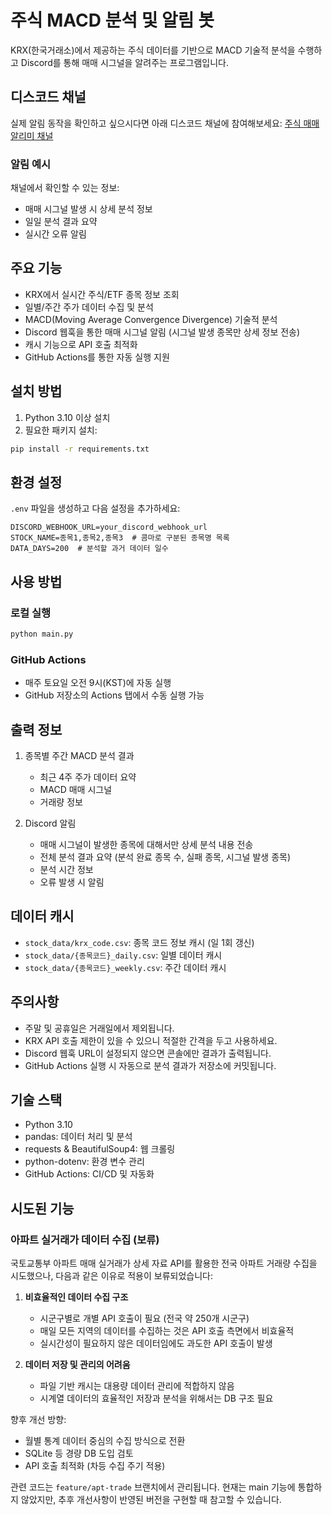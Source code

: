 # 주식 MACD 분석 및 알림 봇

KRX(한국거래소)에서 제공하는 주식 데이터를 기반으로 MACD 기술적 분석을 수행하고 Discord를 통해 매매 시그널을 알려주는 프로그램입니다.

## 디스코드 채널

실제 알림 동작을 확인하고 싶으시다면 아래 디스코드 채널에 참여해보세요:
[주식 매매 알리미 채널](https://discord.gg/DzQhfQ868W)

### 알림 예시

채널에서 확인할 수 있는 정보:
- 매매 시그널 발생 시 상세 분석 정보
- 일일 분석 결과 요약
- 실시간 오류 알림

## 주요 기능

- KRX에서 실시간 주식/ETF 종목 정보 조회
- 일별/주간 주가 데이터 수집 및 분석
- MACD(Moving Average Convergence Divergence) 기술적 분석
- Discord 웹훅을 통한 매매 시그널 알림 (시그널 발생 종목만 상세 정보 전송)
- 캐시 기능으로 API 호출 최적화
- GitHub Actions를 통한 자동 실행 지원

## 설치 방법

1. Python 3.10 이상 설치
2. 필요한 패키지 설치:
```bash
pip install -r requirements.txt
```

## 환경 설정

`.env` 파일을 생성하고 다음 설정을 추가하세요:

```env
DISCORD_WEBHOOK_URL=your_discord_webhook_url
STOCK_NAME=종목1,종목2,종목3  # 콤마로 구분된 종목명 목록
DATA_DAYS=200  # 분석할 과거 데이터 일수
```

## 사용 방법

### 로컬 실행
```bash
python main.py
```

### GitHub Actions
- 매주 토요일 오전 9시(KST)에 자동 실행
- GitHub 저장소의 Actions 탭에서 수동 실행 가능

## 출력 정보

1. 종목별 주간 MACD 분석 결과
   - 최근 4주 주가 데이터 요약
   - MACD 매매 시그널
   - 거래량 정보

2. Discord 알림
   - 매매 시그널이 발생한 종목에 대해서만 상세 분석 내용 전송
   - 전체 분석 결과 요약 (분석 완료 종목 수, 실패 종목, 시그널 발생 종목)
   - 분석 시간 정보
   - 오류 발생 시 알림

## 데이터 캐시

- `stock_data/krx_code.csv`: 종목 코드 정보 캐시 (일 1회 갱신)
- `stock_data/{종목코드}_daily.csv`: 일별 데이터 캐시
- `stock_data/{종목코드}_weekly.csv`: 주간 데이터 캐시

## 주의사항

- 주말 및 공휴일은 거래일에서 제외됩니다.
- KRX API 호출 제한이 있을 수 있으니 적절한 간격을 두고 사용하세요.
- Discord 웹훅 URL이 설정되지 않으면 콘솔에만 결과가 출력됩니다.
- GitHub Actions 실행 시 자동으로 분석 결과가 저장소에 커밋됩니다.

## 기술 스택

- Python 3.10
- pandas: 데이터 처리 및 분석
- requests & BeautifulSoup4: 웹 크롤링
- python-dotenv: 환경 변수 관리
- GitHub Actions: CI/CD 및 자동화

## 시도된 기능

### 아파트 실거래가 데이터 수집 (보류)

국토교통부 아파트 매매 실거래가 상세 자료 API를 활용한 전국 아파트 거래량 수집을 시도했으나, 다음과 같은 이유로 적용이 보류되었습니다:

1. **비효율적인 데이터 수집 구조**
   - 시군구별로 개별 API 호출이 필요 (전국 약 250개 시군구)
   - 매일 모든 지역의 데이터를 수집하는 것은 API 호출 측면에서 비효율적
   - 실시간성이 필요하지 않은 데이터임에도 과도한 API 호출이 발생

2. **데이터 저장 및 관리의 어려움**
   - 파일 기반 캐시는 대용량 데이터 관리에 적합하지 않음
   - 시계열 데이터의 효율적인 저장과 분석을 위해서는 DB 구조 필요

향후 개선 방향:
- 월별 통계 데이터 중심의 수집 방식으로 전환
- SQLite 등 경량 DB 도입 검토
- API 호출 최적화 (차등 수집 주기 적용)

관련 코드는 `feature/apt-trade` 브랜치에서 관리됩니다. 현재는 main 기능에 통합하지 않았지만, 추후 개선사항이 반영된 버전을 구현할 때 참고할 수 있습니다.
